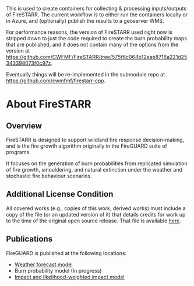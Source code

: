 This is used to create containers for collecting & processing inputs/outputs of
FireSTARR. The current workflow is to either run the containers locally or in Azure,
and (optionally) publish the results to a geoserver WMS.

For performance reasons, the version of FireSTARR used right now is stripped down to just
the code required to create the burn probability maps that are published, and it does
not contain many of the options from the version at https://github.com/CWFMF/FireSTARR/tree/575f6c064b12eae8716a221d25343398073f0c97z.

Eventually things will be re-implemented in the submodule repo at
https://github.com/cwmfmf/firestarr-cpp.

# About FireSTARR

## Overview

FireSTARR is designed to support wildland fire response decision-making, and is the fire growth algorithm originally in the FireGUARD suite of programs.

It focuses on the generation of burn probabilities from replicated simulation of fire growth, smouldering, and natural extinction under the weather and stochastic fire behaviour scenarios.

## Additional License Condition

All covered works (e.g., copies of this work, derived works) must include a copy of the file (or an updated version of it) that details credits for work up to the time of the original open source release. That file is available [here](./ORIGIN.md).

## Publications

FireGUARD is published at the following locations:

- [Weather forecast model](https://doi.org/10.3390/fire3020016)
- Burn probability model (In progress)
- [Impact and likelihood-weighted impact model](https://doi.org/10.1071/WF18189)
